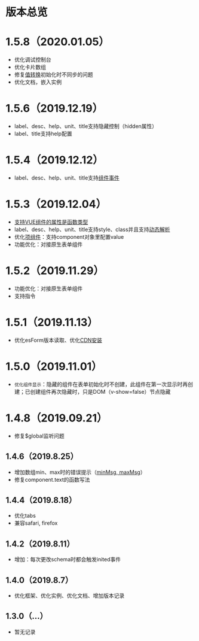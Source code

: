 # 版本总览

# 1.5.8（2020.01.05）
- 优化调试控制台
- 优化卡片数组
- 修复[值转换](../base/format.md)初始化时不同步的问题
- 优化文档，嵌入实例


# 1.5.6（2019.12.19）
- label、desc、help、unit、title支持隐藏控制（hidden属性）
- label、title支持help配置

# 1.5.4（2019.12.12）
- label、desc、help、unit、title支持[组件事件](../base/com-format.md#组件事件)

# 1.5.3（2019.12.04）
- [支持VUE组件的属性是函数类型](../base/com-format.md#当props里面的某属性是的类型是函数怎么办？)
- label、desc、help、unit、title支持style、class并且支持[动态解析](../base/parse.md)
- 优化[项组件](../base/component.md)：支持component对象里配置value
- 功能优化：对接原生表单组件

# 1.5.2（2019.11.29）
- 功能优化：对接原生表单组件
- 支持指令

# 1.5.1（2019.11.13）
- 优化esForm版本读取、优化[CDN安装](../base/install.md#npm安装)

# 1.5.0（2019.11.01）
- `优化组件显示`：隐藏的组件在表单初始化时不创建，此组件在第一次显示时再创建；已创建组件再次隐藏时，只是DOM（v-show=false）节点隐藏

# 1.4.8（2019.09.21）
- 修复$global监听问题

## 1.4.6（2019.8.25）
- 增加数组min、max时的错误提示（[minMsg, maxMsg](../base/array.md#配置属性)）
- 修复component.text的函数写法

## 1.4.4（2019.8.18）
- 优化tabs
- 兼容safari, firefox

## 1.4.2（2019.8.11）
- 增加：每次更改schema时都会触发inited事件

## 1.4.0（2019.8.7）
- 优化框架、优化实例、优化文档、增加版本记录

## 1.3.0（...）
- 暂无记录
